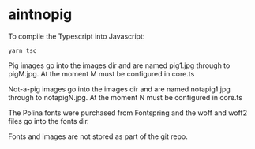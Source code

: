 # aintnopig

To compile the Typescript into Javascript:

`yarn tsc`

Pig images go into the images dir and are named pig1.jpg through to pigM.jpg. At the moment M must be configured in core.ts

Not-a-pig images go into the images dir and are named notapig1.jpg through to notapigN.jpg. At the moment N must be configured in core.ts

The Polina fonts were purchased from Fontspring and the woff and woff2 files go into the fonts dir.

Fonts and images are not stored as part of the git repo.
